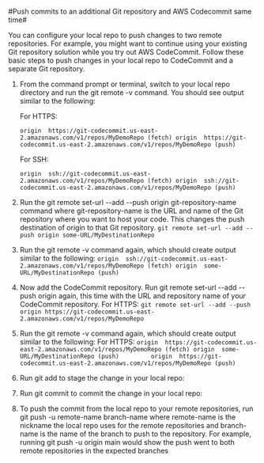 #Push commits to an additional Git repository and AWS Codecommit same time#

You can configure your local repo to push changes to two remote repositories. For example, you might want to continue using your existing Git repository solution while you try out AWS CodeCommit. Follow these basic steps to push changes in your local repo to CodeCommit and a separate Git repository.

1. From the command prompt or terminal, switch to your local repo directory and run the git remote -v command. You should see output similar to the following:

   For HTTPS:
   
   `
   origin  https://git-codecommit.us-east-2.amazonaws.com/v1/repos/MyDemoRepo (fetch)
   origin  https://git-codecommit.us-east-2.amazonaws.com/v1/repos/MyDemoRepo (push)
   `     
   
   For SSH:
   
   `
   origin  ssh://git-codecommit.us-east-2.amazonaws.com/v1/repos/MyDemoRepo (fetch)
   origin  ssh://git-codecommit.us-east-2.amazonaws.com/v1/repos/MyDemoRepo (push)
   `
   
 2. Run the git remote set-url --add --push origin git-repository-name command where git-repository-name is the URL and name of the Git repository where you want to host your code. This changes the push destination of origin to that Git repository.
    `git remote set-url --add --push origin some-URL/MyDestinationRepo`
    
 3. Run the git remote -v command again, which should create output similar to the following:
    `
    origin  ssh://git-codecommit.us-east-2.amazonaws.com/v1/repos/MyDemoRepo (fetch)
    origin  some-URL/MyDestinationRepo (push)
    `
    
 4. Now add the CodeCommit repository. Run git remote set-url --add --push origin again, this time with the URL and repository name of your CodeCommit repository.
    For HTTPS:
     `git remote set-url --add --push origin https://git-codecommit.us-east-2.amazonaws.com/v1/repos/MyDemoRepo`
     
 5. Run the git remote -v command again, which should create output similar to the following:
    For HTTPS: 
    `
    origin  https://git-codecommit.us-east-2.amazonaws.com/v1/repos/MyDemoRepo (fetch)
    origin  some-URL/MyDestinationRepo (push)        
    origin  https://git-codecommit.us-east-2.amazonaws.com/v1/repos/MyDemoRepo (push)      
    `
6. Run git add to stage the change in your local repo:
7. Run git commit to commit the change in your local repo:
8. To push the commit from the local repo to your remote repositories, run git push -u remote-name branch-name where remote-name is the nickname the local repo uses for the remote repositories and branch-name is the name of the branch to push to the repository. For example, running git push -u origin main would show the push went to both remote repositories in the expected branches
